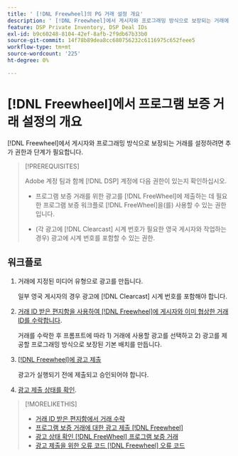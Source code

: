 ```yaml
---
title: ' [!DNL Freewheel]의 PG 거래 설정 개요'
description: ' [!DNL Freewheel]에서 게시자와 프로그래밍 방식으로 보장되는 거래에 대한 광고를 실행하는 데 필요한 사전 요구 사항 및 추가 단계에 대해 알아봅니다.'
feature: DSP Private Inventory, DSP Deal IDs
exl-id: b9c60248-8104-42ef-8afb-2f9db67b33b0
source-git-commit: 14f78b89dea8cc680756232c6116975c652feee5
workflow-type: tm+mt
source-wordcount: '225'
ht-degree: 0%

---
```


# [!DNL Freewheel]에서 프로그램 보증 거래 설정의 개요

[!DNL Freewheel]에서 게시자와 프로그래밍 방식으로 보장되는 거래를 설정하려면 추가 권한과 단계가 필요합니다.

>[!PREREQUISITES]
>
>Adobe 계정 팀과 함께 [!DNL DSP] 계정에 다음 권한이 있는지 확인하십시오.
>
>* 프로그램 보증 거래를 위한 광고를 [!DNL FreeWheel]에 제출하는 데 필요한 프로그램 보증 워크플로 [!DNL FreeWheel]을(를) 사용할 수 있는 권한입니다.
>
>* (각 광고에 [!DNL Clearcast] 시계 번호가 필요한 영국 게시자와 작업하는 경우) 광고에 시계 번호를 포함할 수 있는 권한.

## 워크플로

1. 거래에 지정된 미디어 유형으로 광고를 만듭니다.

   일부 영국 게시자의 경우 광고에 [!DNL Clearcast] 시계 번호를 포함해야 합니다.

1. [거래 ID 받은 편지함을 사용하여 [!DNL Freewheel]에 게시자와 이미 협상한 거래 ID를 수락합니다](#programmatic-guaranteed-set-up.md#pg-setup-deal-id-inbox).

   거래를 수락한 후 프롬프트에 따라 1) 거래에 사용할 광고를 선택하고 2) 광고를 제공할 프로그래밍 방식으로 보장된 기본 배치를 만듭니다.

1. [ [!DNL Freewheel]에 광고 제출](freewheel-submit.md)

   광고가 실행되기 전에 제출되고 승인되어야 합니다.

1. [광고 제출 상태를 확인](freewheel-check-status.md).

>[!MORELIKETHIS]
>
>* [거래 ID 받은 편지함에서 거래 수락](deal-id-inbox-accept.md)
>* [프로그램 보증 거래에 대한 광고 제출 [!DNL Freewheel]](freewheel-submit.md)
>* [광고 상태 확인 [!DNL FreeWheel] 프로그램 보증 거래](freewheel-check-status.md)
>* [광고 제출을 위한 오류 코드 [!DNL Freewheel] 오류 코드](freewheel-error-codes.md)
